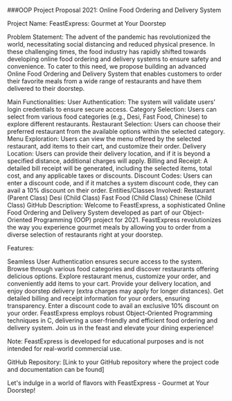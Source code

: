 ###OOP Project Proposal 2021: Online Food Ordering and Delivery System

Project Name:
FeastExpress: Gourmet at Your Doorstep

Problem Statement:
The advent of the pandemic has revolutionized the world, necessitating social distancing and reduced physical presence. In these challenging times, the food industry has rapidly shifted towards developing online food ordering and delivery systems to ensure safety and convenience. To cater to this need, we propose building an advanced Online Food Ordering and Delivery System that enables customers to order their favorite meals from a wide range of restaurants and have them delivered to their doorstep.

Main Functionalities:
User Authentication: The system will validate users' login credentials to ensure secure access.
Category Selection: Users can select from various food categories (e.g., Desi, Fast Food, Chinese) to explore different restaurants.
Restaurant Selection: Users can choose their preferred restaurant from the available options within the selected category.
Menu Exploration: Users can view the menu offered by the selected restaurant, add items to their cart, and customize their order.
Delivery Location: Users can provide their delivery location, and if it is beyond a specified distance, additional charges will apply.
Billing and Receipt: A detailed bill receipt will be generated, including the selected items, total cost, and any applicable taxes or discounts.
Discount Codes: Users can enter a discount code, and if it matches a system discount code, they can avail a 10% discount on their order.
Entities/Classes Involved:
Restaurant (Parent Class)
Desi (Child Class)
Fast Food (Child Class)
Chinese (Child Class)
GitHub Description:
Welcome to FeastExpress, a sophisticated Online Food Ordering and Delivery System developed as part of our Object-Oriented Programming (OOP) project for 2021. FeastExpress revolutionizes the way you experience gourmet meals by allowing you to order from a diverse selection of restaurants right at your doorstep.

Features:

Seamless User Authentication ensures secure access to the system.
Browse through various food categories and discover restaurants offering delicious options.
Explore restaurant menus, customize your order, and conveniently add items to your cart.
Provide your delivery location, and enjoy doorstep delivery (extra charges may apply for longer distances).
Get detailed billing and receipt information for your orders, ensuring transparency.
Enter a discount code to avail an exclusive 10% discount on your order.
FeastExpress employs robust Object-Oriented Programming techniques in C, delivering a user-friendly and efficient food ordering and delivery system. Join us in the feast and elevate your dining experience!

Note: FeastExpress is developed for educational purposes and is not intended for real-world commercial use.

GitHub Repository: [Link to your GitHub repository where the project code and documentation can be found]

Let's indulge in a world of flavors with FeastExpress - Gourmet at Your Doorstep!
